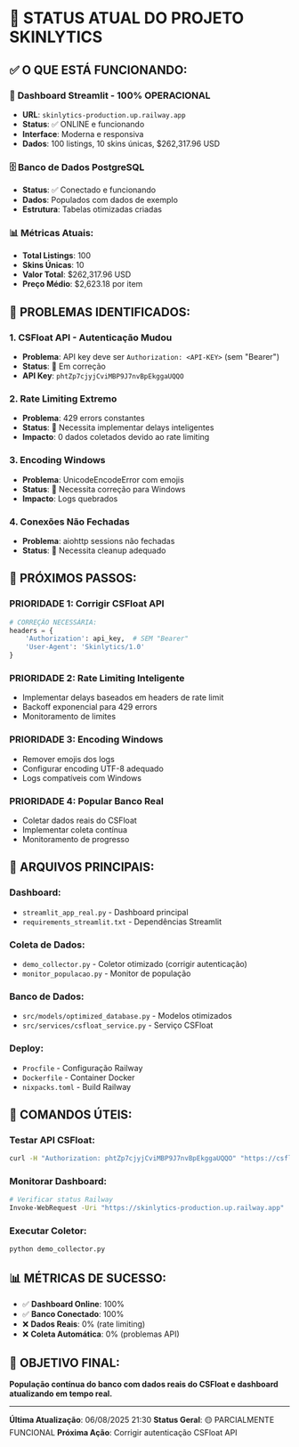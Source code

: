 # 🎯 STATUS ATUAL DO PROJETO SKINLYTICS

## ✅ **O QUE ESTÁ FUNCIONANDO:**

### 🚀 **Dashboard Streamlit - 100% OPERACIONAL**
- **URL**: `skinlytics-production.up.railway.app`
- **Status**: ✅ ONLINE e funcionando
- **Interface**: Moderna e responsiva
- **Dados**: 100 listings, 10 skins únicas, $262,317.96 USD

### 🗄️ **Banco de Dados PostgreSQL**
- **Status**: ✅ Conectado e funcionando
- **Dados**: Populados com dados de exemplo
- **Estrutura**: Tabelas otimizadas criadas

### 📊 **Métricas Atuais:**
- **Total Listings**: 100
- **Skins Únicas**: 10
- **Valor Total**: $262,317.96 USD
- **Preço Médio**: $2,623.18 por item

## 🚨 **PROBLEMAS IDENTIFICADOS:**

### 1. **CSFloat API - Autenticação Mudou**
- **Problema**: API key deve ser `Authorization: <API-KEY>` (sem "Bearer")
- **Status**: 🔧 Em correção
- **API Key**: `phtZp7cjyjCviMBP9J7nvBpEkggaUQQO`

### 2. **Rate Limiting Extremo**
- **Problema**: 429 errors constantes
- **Status**: 🔧 Necessita implementar delays inteligentes
- **Impacto**: 0 dados coletados devido ao rate limiting

### 3. **Encoding Windows**
- **Problema**: UnicodeEncodeError com emojis
- **Status**: 🔧 Necessita correção para Windows
- **Impacto**: Logs quebrados

### 4. **Conexões Não Fechadas**
- **Problema**: aiohttp sessions não fechadas
- **Status**: 🔧 Necessita cleanup adequado

## 🎯 **PRÓXIMOS PASSOS:**

### **PRIORIDADE 1: Corrigir CSFloat API**
```python
# CORREÇÃO NECESSÁRIA:
headers = {
    'Authorization': api_key,  # SEM "Bearer"
    'User-Agent': 'Skinlytics/1.0'
}
```

### **PRIORIDADE 2: Rate Limiting Inteligente**
- Implementar delays baseados em headers de rate limit
- Backoff exponencial para 429 errors
- Monitoramento de limites

### **PRIORIDADE 3: Encoding Windows**
- Remover emojis dos logs
- Configurar encoding UTF-8 adequado
- Logs compatíveis com Windows

### **PRIORIDADE 4: Popular Banco Real**
- Coletar dados reais do CSFloat
- Implementar coleta contínua
- Monitoramento de progresso

## 📁 **ARQUIVOS PRINCIPAIS:**

### **Dashboard:**
- `streamlit_app_real.py` - Dashboard principal
- `requirements_streamlit.txt` - Dependências Streamlit

### **Coleta de Dados:**
- `demo_collector.py` - Coletor otimizado (corrigir autenticação)
- `monitor_populacao.py` - Monitor de população

### **Banco de Dados:**
- `src/models/optimized_database.py` - Modelos otimizados
- `src/services/csfloat_service.py` - Serviço CSFloat

### **Deploy:**
- `Procfile` - Configuração Railway
- `Dockerfile` - Container Docker
- `nixpacks.toml` - Build Railway

## 🔧 **COMANDOS ÚTEIS:**

### **Testar API CSFloat:**
```bash
curl -H "Authorization: phtZp7cjyjCviMBP9J7nvBpEkggaUQQO" "https://csfloat.com/api/v1/listings?page=0&limit=10"
```

### **Monitorar Dashboard:**
```bash
# Verificar status Railway
Invoke-WebRequest -Uri "https://skinlytics-production.up.railway.app"
```

### **Executar Coletor:**
```bash
python demo_collector.py
```

## 📊 **MÉTRICAS DE SUCESSO:**

- ✅ **Dashboard Online**: 100%
- ✅ **Banco Conectado**: 100%
- ❌ **Dados Reais**: 0% (rate limiting)
- ❌ **Coleta Automática**: 0% (problemas API)

## 🎯 **OBJETIVO FINAL:**

**População contínua do banco com dados reais do CSFloat e dashboard atualizando em tempo real.**

---

**Última Atualização**: 06/08/2025 21:30
**Status Geral**: 🟡 PARCIALMENTE FUNCIONAL
**Próxima Ação**: Corrigir autenticação CSFloat API

